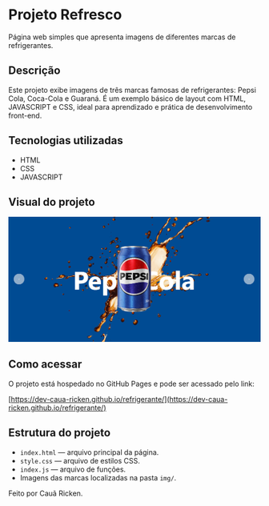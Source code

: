 # Projeto Refresco

Página web simples que apresenta imagens de diferentes marcas de refrigerantes.

## Descrição

Este projeto exibe imagens de três marcas famosas de refrigerantes: Pepsi Cola, Coca-Cola e Guaraná. É um exemplo básico de layout com HTML, JAVASCRIPT e CSS, ideal para aprendizado e prática de desenvolvimento front-end.

## Tecnologias utilizadas

- HTML
- CSS
- JAVASCRIPT

## Visual do projeto

![Pepsi Cola](imagens/imagem-refresco.png)

## Como acessar

O projeto está hospedado no GitHub Pages e pode ser acessado pelo link:

[https://dev-caua-ricken.github.io/refrigerante/](https://dev-caua-ricken.github.io/refrigerante/)

## Estrutura do projeto

- `index.html` — arquivo principal da página.
- `style.css` — arquivo de estilos CSS.
- `index.js` — arquivo de funções.
- Imagens das marcas localizadas na pasta `img/`.

Feito por Cauã Ricken.
